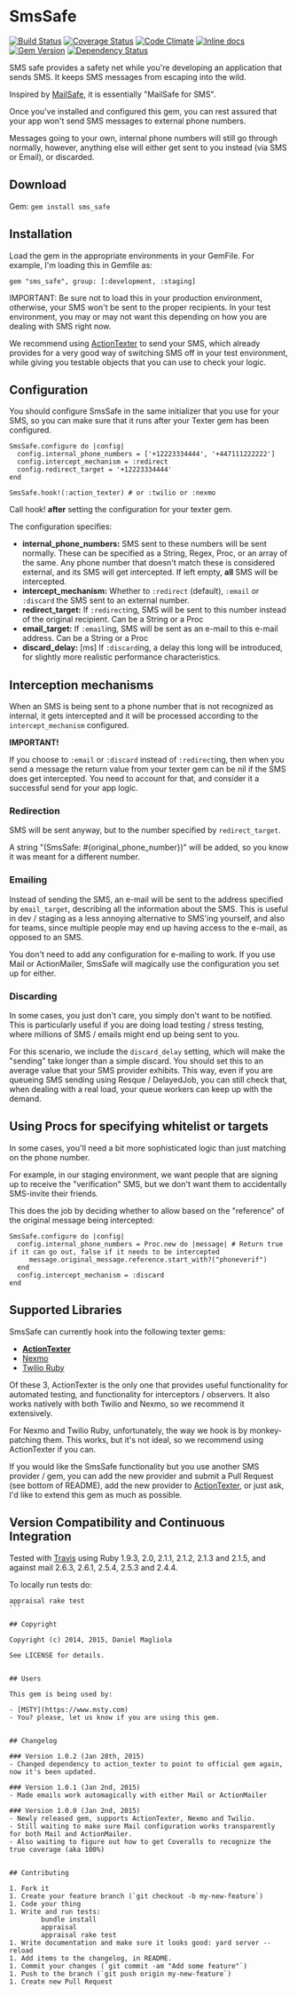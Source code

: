 # SmsSafe

[![Build Status](https://travis-ci.org/dmagliola/sms_safe.svg?branch=master)](https://travis-ci.org/dmagliola/sms_safe)
[![Coverage Status](https://coveralls.io/repos/dmagliola/sms_safe/badge.png?branch=master)](https://coveralls.io/r/dmagliola/sms_safe?branch=master)
[![Code Climate](https://codeclimate.com/github/dmagliola/sms_safe/badges/gpa.svg)](https://codeclimate.com/github/dmagliola/sms_safe)
[![Inline docs](http://inch-ci.org/github/dmagliola/sms_safe.svg?branch=master&style=flat)](http://inch-ci.org/github/dmagliola/sms_safe)
[![Gem Version](https://badge.fury.io/rb/sms_safe.png)](http://badge.fury.io/rb/sms_safe)
[![Dependency Status](https://gemnasium.com/dmagliola/sms_safe.svg)](https://gemnasium.com/dmagliola/sms_safe)


SMS safe provides a safety net while you're developing an application that sends SMS.
It keeps SMS messages from escaping into the wild.

Inspired by [MailSafe](https://rubygems.org/gems/mail_safe), it is essentially "MailSafe for SMS".

Once you've installed and configured this gem, you can rest assured that your app won't send
SMS messages to external phone numbers.

Messages going to your own, internal phone numbers will still go through normally, however, anything else will
either get sent to you instead (via SMS or Email), or discarded.

## Download

Gem: `gem install sms_safe`

## Installation

Load the gem in the appropriate environments in your GemFile. For example, I'm loading this in Gemfile as:

  `gem "sms_safe", group: [:development, :staging]`

IMPORTANT: Be sure not to load this in your production environment, otherwise, your SMS won't be sent to the proper
recipients. In your test environment, you may or may not want this depending on how you are dealing with SMS right now.

We recommend using [ActionTexter](https://rubygems.org/gems/action_texter) to send your SMS, which already provides
for a very good way of switching SMS off in your test environment, while giving you testable objects that you can use
to check your logic.


## Configuration

You should configure SmsSafe in the same initializer that you use for your SMS, so you can make sure that it runs
after your Texter gem has been configured.

```
SmsSafe.configure do |config|
  config.internal_phone_numbers = ['+12223334444', '+447111222222']
  config.intercept_mechanism = :redirect
  config.redirect_target = '+12223334444'
end

SmsSafe.hook!(:action_texter) # or :twilio or :nexmo

```

Call hook! **after** setting the configuration for your texter gem.

The configuration specifies:

- **internal_phone_numbers:** SMS sent to these numbers will be sent normally. These can be specified
       as a String, Regex, Proc, or an array of the same. Any phone number that doesn't match these is
       considered external, and its SMS will get intercepted. If left empty, **all** SMS will be intercepted.
- **intercept_mechanism:** Whether to `:redirect` (default), `:email` or `:discard` the SMS sent to an external number.
- **redirect_target:** If `:redirect`ing, SMS will be sent to this number instead of the original recipient.
      Can be a String or a Proc
- **email_target:** If `:email`ing, SMS will be sent as an e-mail to this e-mail address. Can be a String or a Proc
- **discard_delay:** [ms] If `:discard`ing, a delay this long will be introduced, for slightly more realistic
      performance characteristics.


## Interception mechanisms

When an SMS is being sent to a phone number that is not recognized as internal, it gets intercepted
and it will be processed according to the `intercept_mechanism` configured.

**IMPORTANT!**

If you choose to `:email` or `:discard` instead of `:redirect`ing, then when you send a message
the return value from your texter gem can be nil if the SMS does get intercepted.
You need to account for that, and consider it a successful send for your app logic.


### Redirection

SMS will be sent anyway, but to the number specified by `redirect_target`.

A string "(SmsSafe: #{original_phone_number})" will be added, so you know it was meant for a different number.

### Emailing

Instead of sending the SMS, an e-mail will be sent to the address specified by `email_target`, describing all the information about the SMS.
This is useful in dev / staging as a less annoying alternative to SMS'ing yourself, and also
for teams, since multiple people may end up having access to the e-mail, as opposed to an SMS.

You don't need to add any configuration for e-mailing to work. If you use Mail or ActionMailer, SmsSafe will
magically use the configuration you set up for either.

### Discarding

In some cases, you just don't care, you simply don't want to be notified. This is particularly useful
if you are doing load testing / stress testing, where millions of SMS / emails might end up being sent to you.

For this scenario, we include the `discard_delay` setting, which will make the "sending" take longer
than a simple discard. You should set this to an average value that your SMS provider exhibits. This way,
even if you are queueing SMS sending using Resque / DelayedJob, you can still check that, when dealing with
a real load, your queue workers can keep up with the demand.

## Using Procs for specifying whitelist or targets

In some cases, you'll need a bit more sophisticated logic than just matching on the phone number.

For example, in our staging environment, we want people that are signing up to receive the "verification" SMS,
but we don't want them to accidentally SMS-invite their friends.

This does the job by deciding whether to allow based on the "reference" of the original message being intercepted:

    SmsSafe.configure do |config|
      config.internal_phone_numbers = Proc.new do |message| # Return true if it can go out, false if it needs to be intercepted
         message.original_message.reference.start_with?("phoneverif")
      end
      config.intercept_mechanism = :discard
    end


## Supported Libraries

SmsSafe can currently hook into the following texter gems:

- **[ActionTexter](https://rubygems.org/gems/action_texter)**
- [Nexmo](https://rubygems.org/gems/nexmo)
- [Twilio Ruby](https://rubygems.org/gems/twilio-ruby)

Of these 3, ActionTexter is the only one that provides useful functionality for automated testing,
and functionality for interceptors / observers. It also works natively with both Twilio and Nexmo,
so we recommend it extensively.

For Nexmo and Twilio Ruby, unfortunately, the way we hook is by monkey-patching them. This works,
but it's not ideal, so we recommend using ActionTexter if you can.

If you would like the SmsSafe functionality but you use another SMS provider / gem, you can add the new provider
and submit a Pull Request (see bottom of README), add the new provider to [ActionTexter](https://github.com/watu/action_texter),
or just ask, I'd like to extend this gem as much as possible.


## Version Compatibility and Continuous Integration

Tested with [Travis](https://travis-ci.org/dmagliola/sms_safe) using Ruby 1.9.3, 2.0, 2.1.1, 2.1.2, 2.1.3 and 2.1.5,
 and against mail 2.6.3, 2.6.1, 2.5.4, 2.5.3 and 2.4.4.

To locally run tests do:

````
appraisal rake test
```

## Copyright

Copyright (c) 2014, 2015, Daniel Magliola

See LICENSE for details.


## Users

This gem is being used by:

- [MSTY](https://www.msty.com)
- You? please, let us know if you are using this gem.


## Changelog

### Version 1.0.2 (Jan 28th, 2015)
- Changed dependency to action_texter to point to official gem again, now it's been updated.

### Version 1.0.1 (Jan 2nd, 2015)
- Made emails work automagically with either Mail or ActionMailer

### Version 1.0.0 (Jan 2nd, 2015)
- Newly released gem, supports ActionTexter, Nexmo and Twilio.
- Still waiting to make sure Mail configuration works transparently for both Mail and ActionMailer.
- Also waiting to figure out how to get Coveralls to recognize the true coverage (aka 100%)


## Contributing

1. Fork it
1. Create your feature branch (`git checkout -b my-new-feature`)
1. Code your thing
1. Write and run tests:
        bundle install
        appraisal
        appraisal rake test
1. Write documentation and make sure it looks good: yard server --reload
1. Add items to the changelog, in README.
1. Commit your changes (`git commit -am "Add some feature"`)
1. Push to the branch (`git push origin my-new-feature`)
1. Create new Pull Request
